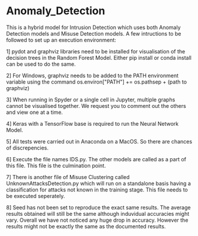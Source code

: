 # Anomaly_Detection

This is a hybrid model for Intrusion Detection which uses both Anomaly Detection models and Misuse Detection models.
A few intructions to be followed to set up an execution environment:

1] pydot and graphviz libraries need to be installed for visualisation of the decision trees in the Random Forest Model. Either pip install or conda install can be used to do the same.

2] For Windows, graphviz needs to be added to the PATH environment variable using the command
os.environ[\"PATH\"] += os.pathsep + (path to graphviz)

3] When running in Spyder or a single cell in Jupyter, multiple graphs cannot be visualised together. We request you to comment out the others and view one at a time.

4] Keras with a TensorFlow base is required to run the Neural Network Model.

5] All tests were carried out in Anaconda on a MacOS. So there are chances of discrepencies.

6] Execute the file names IDS.py. The other models are called as  a part of this file. This file is the culmination point.

7] There is another file of Misuse Clustering called UnknownAttacksDetection.py which will run on a standalone basis having a classification for attacks not known in the training stage. This file needs to be executed seperately.

8] Seed has not been set to reproduce the exact same results. The average results obtained will still be the same although induvidual accuracies might vary. Overall we have not noticed any huge drop in accuracy. However the results might not be exactly the same as the documented results.
